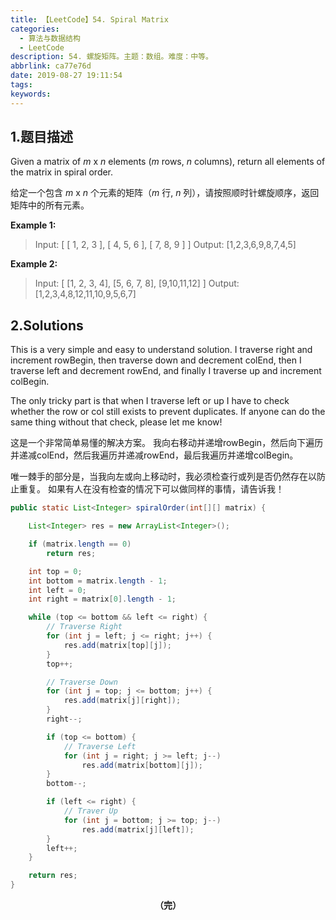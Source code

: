 ```yaml
---
title: 【LeetCode】54. Spiral Matrix
categories:
  - 算法与数据结构
  - LeetCode
description: 54. 螺旋矩阵。主题：数组。难度：中等。
abbrlink: ca77e76d
date: 2019-08-27 19:11:54
tags:
keywords:
---
```


## 1.题目描述

Given a matrix of *m* x *n* elements (*m* rows, *n* columns), return all elements of the matrix in spiral order.

给定一个包含 *m* x *n* 个元素的矩阵（*m* 行, *n* 列），请按照顺时针螺旋顺序，返回矩阵中的所有元素。

**Example 1:**

> Input:
> [
>  [ 1, 2, 3 ],
>  [ 4, 5, 6 ],
>  [ 7, 8, 9 ]
> ]
> Output: [1,2,3,6,9,8,7,4,5]

**Example 2:**

> Input:
> [
>   [1, 2, 3, 4],
>   [5, 6, 7, 8],
>   [9,10,11,12]
> ]
> Output: [1,2,3,4,8,12,11,10,9,5,6,7]

## 2.Solutions

This is a very simple and easy to understand solution. I traverse right and increment rowBegin, then traverse down and decrement colEnd, then I traverse left and decrement rowEnd, and finally I traverse up and increment colBegin.

The only tricky part is that when I traverse left or up I have to check whether the row or col still exists to prevent duplicates. If anyone can do the same thing without that check, please let me know!

这是一个非常简单易懂的解决方案。 我向右移动并递增rowBegin，然后向下遍历并递减colEnd，然后我遍历并递减rowEnd，最后我遍历并递增colBegin。

唯一棘手的部分是，当我向左或向上移动时，我必须检查行或列是否仍然存在以防止重复。 如果有人在没有检查的情况下可以做同样的事情，请告诉我！

~~~java
public static List<Integer> spiralOrder(int[][] matrix) {

    List<Integer> res = new ArrayList<Integer>();

    if (matrix.length == 0) 
        return res;

    int top = 0;
    int bottom = matrix.length - 1;
    int left = 0;
    int right = matrix[0].length - 1;

    while (top <= bottom && left <= right) {
        // Traverse Right
        for (int j = left; j <= right; j++) {
            res.add(matrix[top][j]);
        }
        top++;

        // Traverse Down
        for (int j = top; j <= bottom; j++) {
            res.add(matrix[j][right]);
        }
        right--;

        if (top <= bottom) {
            // Traverse Left
            for (int j = right; j >= left; j--) 
                res.add(matrix[bottom][j]);
        }
        bottom--;

        if (left <= right) {
            // Traver Up
            for (int j = bottom; j >= top; j--) 
                res.add(matrix[j][left]);
        }
        left++;
    }

    return res;
}
~~~

<center><font style="font-weight:bold">（完）</font></center>